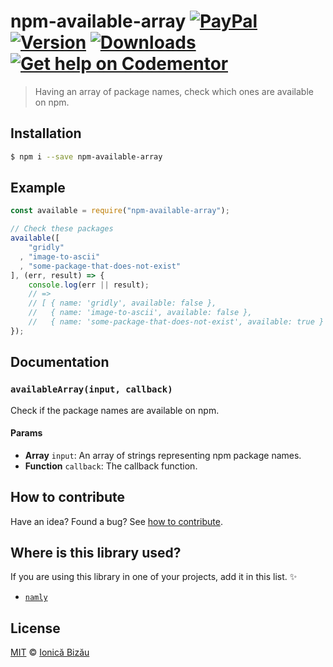 # npm-available-array [![PayPal](https://img.shields.io/badge/%24-paypal-f39c12.svg)][paypal-donations] [![Version](https://img.shields.io/npm/v/npm-available-array.svg)](https://www.npmjs.com/package/npm-available-array) [![Downloads](https://img.shields.io/npm/dt/npm-available-array.svg)](https://www.npmjs.com/package/npm-available-array) [![Get help on Codementor](https://cdn.codementor.io/badges/get_help_github.svg)](https://www.codementor.io/johnnyb?utm_source=github&utm_medium=button&utm_term=johnnyb&utm_campaign=github)

> Having an array of package names, check which ones are available on npm.

## Installation

```sh
$ npm i --save npm-available-array
```

## Example

```js
const available = require("npm-available-array");

// Check these packages
available([
    "gridly"
  , "image-to-ascii"
  , "some-package-that-does-not-exist"
], (err, result) => {
    console.log(err || result);
    // =>
    // [ { name: 'gridly', available: false },
    //   { name: 'image-to-ascii', available: false },
    //   { name: 'some-package-that-does-not-exist', available: true } ]
});
```

## Documentation

### `availableArray(input, callback)`
Check if the package names are available on npm.

#### Params
- **Array** `input`: An array of strings representing npm package names.
- **Function** `callback`: The callback function.

## How to contribute
Have an idea? Found a bug? See [how to contribute][contributing].

## Where is this library used?
If you are using this library in one of your projects, add it in this list. :sparkles:

 - [`namly`](https://github.com/IonicaBizau/namly#readme)

## License

[MIT][license] © [Ionică Bizău][website]

[paypal-donations]: https://www.paypal.com/cgi-bin/webscr?cmd=_s-xclick&hosted_button_id=RVXDDLKKLQRJW
[donate-now]: http://i.imgur.com/6cMbHOC.png

[license]: http://showalicense.com/?fullname=Ionic%C4%83%20Biz%C4%83u%20%3Cbizauionica%40gmail.com%3E%20(http%3A%2F%2Fionicabizau.net)&year=2015#license-mit
[website]: http://ionicabizau.net
[contributing]: /CONTRIBUTING.md
[docs]: /DOCUMENTATION.md